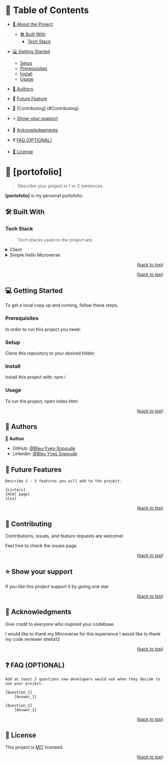 <a name="readme-top"></a>

<!-- TABLE OF CONTENTS -->

# 📗 Table of Contents

- [📖 About the Project](#about-project)
  - [🛠 Built With](#built-with)
    - [Tech Stack](#tech-stack)
- [💻 Getting Started](#getting-started)
  - [Setup](#setup)
  - [Prerequisites](#prerequisites)
  - [Install](#install)
  - [Usage](#usage)
  
- [👥 Authors](#authors)

- 🔭 [Future Feature](#Future-Features)


- 🤝 [Contributing] (#Contributing)

- ⭐️ [Show-your-support](#Show-your-support)

- 🙏 [Acknowledgements](#Acknowledgements)
- ❓ [FAQ (OPTIONAL)](#FAQ)



- [📝 License](#license)

<!-- PROJECT DESCRIPTION -->

# 📖 [portofolio] <a name="about-project"></a>

> Describe your project in 1 or 2 sentences.

**[portofolio]** is my personal portofolio.

## 🛠 Built With <a name="built-with"></a>

### Tech Stack <a name="tech-stack"></a>

> Tech stacks used on the project are.

<details>
  <summary>Client</summary>
  <ul>
    <li><a href="#">html</a></li>
    <li><a href="#">css</a></li>
  </ul>
</details>

<details>
  <summary>Simple Hello Microverse</summary>
  <ul>
    
  </ul>
</details>



<p align="right">(<a href="#readme-top">back to top</a>)</p>



<p align="right">(<a href="#readme-top">back to top</a>)</p>



## 💻 Getting Started <a name="getting-started"></a>

To get a local copy up and running, follow these steps.

### Prerequisites

In order to run this project you need:


### Setup

Clone this repository to your desired folder:


### Install

Install this project with:
npm i

### Usage

To run the project, open index.html


<p align="right">(<a href="#readme-top">back to top</a>)</p>

## 👥 Authors <a name="authors"></a>

👤 **Author**

- GitHub: [@Bleu-Yves-Sopoude](https://github.com/Bleu-Yves-Sopoude)
- Linkedin: [@Bleu Yves Sopoude](https://www.linkedin.com/in/bleu-yves/)


## 🔭 Future Features<a name="Future Features"></a>

    Describe 1 - 3 features you will add to the project.

    [Linters]
    [Html page]
    [Css]

  <p align="right"> (<a href="#readme-top"">back to top</a>) </p>


## 🤝 Contributing <a name="Contributing"></a>

Contributions, issues, and feature requests are welcome!

Feel free to check the issues page.



<p align="right">(<a href="#readme-top"">back to top</a>)</p>


## ⭐️ Show your support <a name="Show your support"></a>

   

If you like this project support it by giving one star

<p align="right">(<a href="#readme-top"">back to top</a>)</p>



## 🙏 Acknowledgments <a name="Acknowledgments"></a>

  Give credit to everyone who inspired your codebase.

I would like to thank my Microverse for this experience
I would like to thank my code reviewer  shella12

<p align="right">(<a href="#readme-top"">back to top</a>)</p>



## ❓ FAQ (OPTIONAL) <a name="FAQ"></a>

    Add at least 2 questions new developers would ask when they decide to use your project.

    [Question_1]
        [Answer_1]

    [Question_2]
        [Answer_2]

<p align="right">(<a href="#readme-top"">back to top</a>)</p>




## 📝 License <a name="license"></a>

This project is [MIT](./LICENSE) licensed.

<p align="right">(<a href="#readme-top">back to top</a>)</p>